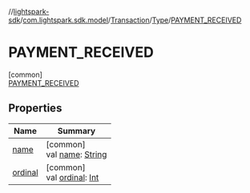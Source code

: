 //[lightspark-sdk](../../../../../index.md)/[com.lightspark.sdk.model](../../../index.md)/[Transaction](../../index.md)/[Type](../index.md)/[PAYMENT_RECEIVED](index.md)

# PAYMENT_RECEIVED

[common]\
[PAYMENT_RECEIVED](index.md)

## Properties

| Name | Summary |
|---|---|
| [name](../-u-n-k-n-o-w-n/index.md#-372974862%2FProperties%2F-962664521) | [common]<br>val [name](../-u-n-k-n-o-w-n/index.md#-372974862%2FProperties%2F-962664521): [String](https://kotlinlang.org/api/latest/jvm/stdlib/kotlin/-string/index.html) |
| [ordinal](../-u-n-k-n-o-w-n/index.md#-739389684%2FProperties%2F-962664521) | [common]<br>val [ordinal](../-u-n-k-n-o-w-n/index.md#-739389684%2FProperties%2F-962664521): [Int](https://kotlinlang.org/api/latest/jvm/stdlib/kotlin/-int/index.html) |
